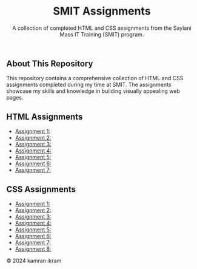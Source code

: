 <header>
  <center>
        <h1>SMIT Assignments</h1>
  </center>
        <p>A collection of completed HTML and CSS assignments from the Saylani Mass IT Training (SMIT) program.</p>
</header>
<main>
        <section id="about">
            <h2>About This Repository</h2>
            <p>This repository contains a comprehensive collection of HTML and CSS assignments completed during my time at SMIT. The assignments showcase my skills and knowledge in building visually appealing web pages.</p>
        </section>
        <section id="html-assignments">
            <h2>HTML Assignments</h2>
            <ul>
                <li><a href="https://saylani-first-module-class.vercel.app/html/assignment-first/">Assignment 1:</a></li>
                <li><a href="https://saylani-first-module-class.vercel.app/html/assignment-second/">Assignment 2:</a></li>
                <li><a href="https://saylani-first-module-class.vercel.app/html/assignment-third/">Assignment 3:</a></li>
                <li><a href="https://saylani-first-module-class.vercel.app/html/assignment-fourth/">Assignment 4:</a></li>
                <li><a href="https://saylani-first-module-class.vercel.app/html/assignment-fifth/">Assignment 5:</a></li>
                <li><a href="https://saylani-first-module-class.vercel.app/html/assignment-six/">Assignment 6:</a></li>
                <li><a href="https://saylani-first-module-class.vercel.app/html/assignment-seven/">Assignment 7:</a></li>
            </ul>
        </section>
        <section id="css-assignments">
            <h2>CSS Assignments</h2>
            <ul>
                <li><a href="https://saylani-first-module-class.vercel.app/css/assignment-first/">Assignment 1:</a></li>
                <li><a href="https://saylani-first-module-class.vercel.app/css/assignment-second/">Assignment 2:</a></li>
                <li><a href="https://saylani-first-module-class.vercel.app/css/assignment-third/">Assignment 3:</a></li>
                <li><a href="https://saylani-first-module-class.vercel.app/css/assignment-fourth/">Assignment 4:</a></li>
                <li><a href="https://saylani-first-module-class.vercel.app/css/assignment-fifth/">Assignment 5:</a></li>
                <li><a href="https://saylani-first-module-class.vercel.app/css/assignment-six/">Assignment 6:</a></li>
                <li><a href="https://saylani-first-module-class.vercel.app/css/assignment-seven/">Assignment 7:</a></li>
                <li><a href="https://saylani-first-module-class.vercel.app/css/assignment-eight/">Assignment 8:</a></li>
            </ul>
        </section>
    </main>
    <footer>
        <p>&copy; 2024 kamran ikram</p>
    </footer>
